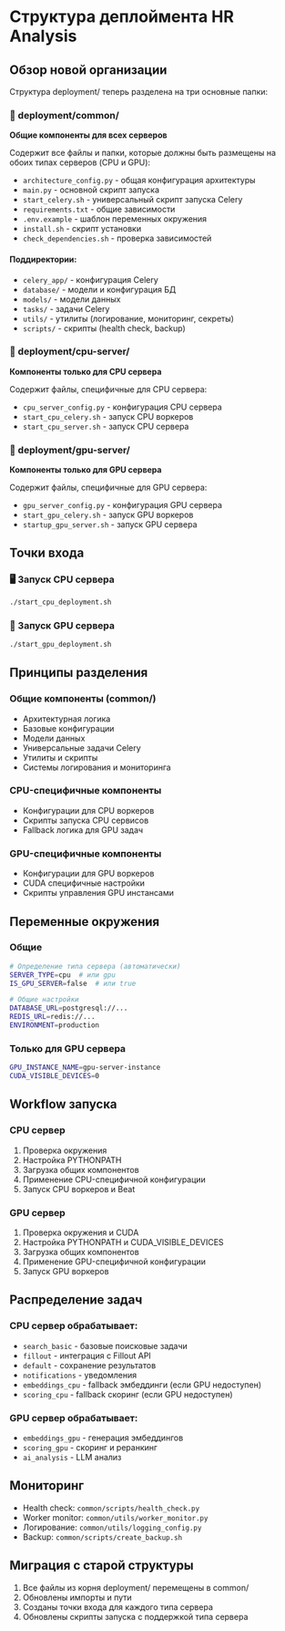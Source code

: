 # Структура деплоймента HR Analysis

## Обзор новой организации

Структура deployment/ теперь разделена на три основные папки:

### 📁 deployment/common/
**Общие компоненты для всех серверов**

Содержит все файлы и папки, которые должны быть размещены на обоих типах серверов (CPU и GPU):

- `architecture_config.py` - общая конфигурация архитектуры
- `main.py` - основной скрипт запуска
- `start_celery.sh` - универсальный скрипт запуска Celery
- `requirements.txt` - общие зависимости
- `.env.example` - шаблон переменных окружения
- `install.sh` - скрипт установки
- `check_dependencies.sh` - проверка зависимостей

#### Поддиректории:
- `celery_app/` - конфигурация Celery
- `database/` - модели и конфигурация БД
- `models/` - модели данных
- `tasks/` - задачи Celery
- `utils/` - утилиты (логирование, мониторинг, секреты)
- `scripts/` - скрипты (health check, backup)

### 📁 deployment/cpu-server/
**Компоненты только для CPU сервера**

Содержит файлы, специфичные для CPU сервера:

- `cpu_server_config.py` - конфигурация CPU сервера
- `start_cpu_celery.sh` - запуск CPU воркеров
- `start_cpu_server.sh` - запуск CPU сервера

### 📁 deployment/gpu-server/
**Компоненты только для GPU сервера**

Содержит файлы, специфичные для GPU сервера:

- `gpu_server_config.py` - конфигурация GPU сервера
- `start_gpu_celery.sh` - запуск GPU воркеров
- `startup_gpu_server.sh` - запуск GPU сервера

## Точки входа

### 🖥️ Запуск CPU сервера
```bash
./start_cpu_deployment.sh
```

### 🚀 Запуск GPU сервера
```bash
./start_gpu_deployment.sh
```

## Принципы разделения

### Общие компоненты (common/)
- Архитектурная логика
- Базовые конфигурации
- Модели данных
- Универсальные задачи Celery
- Утилиты и скрипты
- Системы логирования и мониторинга

### CPU-специфичные компоненты
- Конфигурации для CPU воркеров
- Скрипты запуска CPU сервисов
- Fallback логика для GPU задач

### GPU-специфичные компоненты
- Конфигурации для GPU воркеров
- CUDA специфичные настройки
- Скрипты управления GPU инстансами

## Переменные окружения

### Общие
```bash
# Определение типа сервера (автоматически)
SERVER_TYPE=cpu  # или gpu
IS_GPU_SERVER=false  # или true

# Общие настройки
DATABASE_URL=postgresql://...
REDIS_URL=redis://...
ENVIRONMENT=production
```

### Только для GPU сервера
```bash
GPU_INSTANCE_NAME=gpu-server-instance
CUDA_VISIBLE_DEVICES=0
```

## Workflow запуска

### CPU сервер
1. Проверка окружения
2. Настройка PYTHONPATH
3. Загрузка общих компонентов
4. Применение CPU-специфичной конфигурации
5. Запуск CPU воркеров и Beat

### GPU сервер
1. Проверка окружения и CUDA
2. Настройка PYTHONPATH и CUDA_VISIBLE_DEVICES
3. Загрузка общих компонентов
4. Применение GPU-специфичной конфигурации
5. Запуск GPU воркеров

## Распределение задач

### CPU сервер обрабатывает:
- `search_basic` - базовые поисковые задачи
- `fillout` - интеграция с Fillout API
- `default` - сохранение результатов
- `notifications` - уведомления
- `embeddings_cpu` - fallback эмбеддинги (если GPU недоступен)
- `scoring_cpu` - fallback скоринг (если GPU недоступен)

### GPU сервер обрабатывает:
- `embeddings_gpu` - генерация эмбеддингов
- `scoring_gpu` - скоринг и реранкинг
- `ai_analysis` - LLM анализ

## Мониторинг

- Health check: `common/scripts/health_check.py`
- Worker monitor: `common/utils/worker_monitor.py`
- Логирование: `common/utils/logging_config.py`
- Backup: `common/scripts/create_backup.sh`

## Миграция с старой структуры

1. Все файлы из корня deployment/ перемещены в common/
2. Обновлены импорты и пути
3. Созданы точки входа для каждого типа сервера
4. Обновлены скрипты запуска с поддержкой типа сервера
